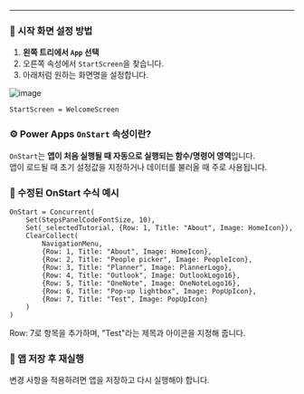 

---

### 📌 시작 화면 설정 방법

1. **왼쪽 트리에서 `App` 선택**
2. 오른쪽 속성에서 `StartScreen`을 찾습니다.
3. 아래처럼 원하는 화면명을 설정합니다.
   
![image](https://github.com/user-attachments/assets/64d64a5a-21c0-49f6-bddb-c081329ff8de)

```plaintext
StartScreen = WelcomeScreen
```
### ⚙️ Power Apps `OnStart` 속성이란?

`OnStart`는 **앱이 처음 실행될 때 자동으로 실행되는 함수/명령어 영역**입니다.  
앱이 로드될 때 초기 설정값을 지정하거나 데이터를 불러올 때 주로 사용됩니다.
### 📌 수정된 OnStart 수식 예시

```plaintext
OnStart = Concurrent(
    Set(StepsPanelCodeFontSize, 10),
    Set(_selectedTutorial, {Row: 1, Title: "About", Image: HomeIcon}),
    ClearCollect(
        NavigationMenu,
        {Row: 1, Title: "About", Image: HomeIcon},
        {Row: 2, Title: "People picker", Image: PeopleIcon},
        {Row: 3, Title: "Planner", Image: PlannerLogo},
        {Row: 4, Title: "Outlook", Image: OutlookLogo16},
        {Row: 5, Title: "OneNote", Image: OneNoteLogo16},
        {Row: 6, Title: "Pop-up lightbox", Image: PopUpIcon},
        {Row: 7, Title: "Test", Image: PopUpIcon}
    )
)
```
Row: 7로 항목을 추가하며, "Test"라는 제목과 아이콘을 지정해 줍니다.



### 💾 앱 저장 후 재실행
변경 사항을 적용하려면 앱을 저장하고 다시 실행해야 합니다.

